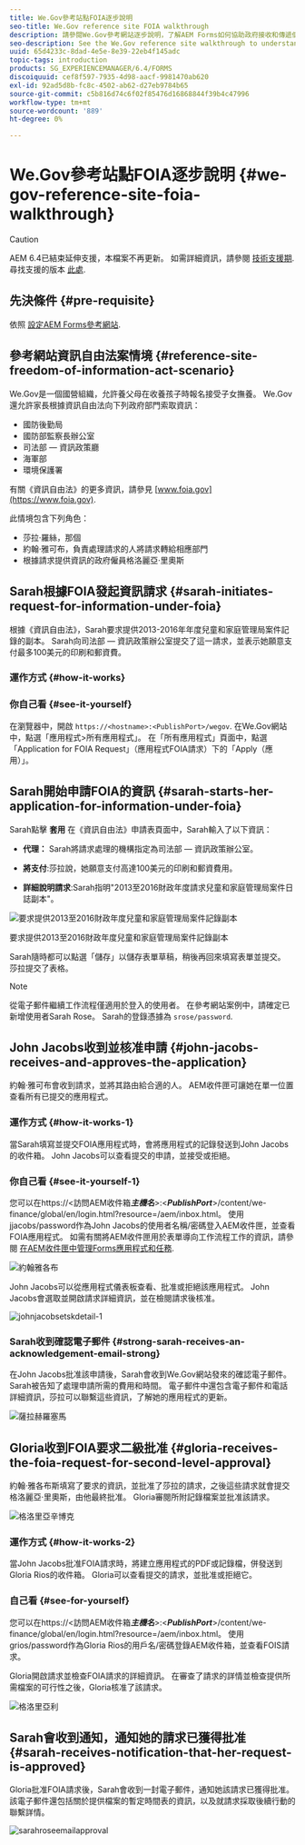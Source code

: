 ```yaml
---
title: We.Gov參考站點FOIA逐步說明
seo-title: We.Gov reference site FOIA walkthrough
description: 請參閱We.Gov參考網站逐步說明，了解AEM Forms如何協助政府接收和傳遞個人根據《資訊自由法》要求提供的資訊。
seo-description: See the We.Gov reference site walkthrough to understand how AEM Forms helps governments receive and impart information requested by individuals under the Freedom of Information Act.
uuid: 65d4233c-8dad-4e5e-8e39-22eb4f145adc
topic-tags: introduction
products: SG_EXPERIENCEMANAGER/6.4/FORMS
discoiquuid: cef8f597-7935-4d98-aacf-9981470ab620
exl-id: 92ad5d8b-fc8c-4502-ab62-d27eb9784b65
source-git-commit: c5b816d74c6f02f85476d16868844f39b4c47996
workflow-type: tm+mt
source-wordcount: '889'
ht-degree: 0%

---
```


# We.Gov參考站點FOIA逐步說明 {#we-gov-reference-site-foia-walkthrough}

>[!CAUTION]
>
>AEM 6.4已結束延伸支援，本檔案不再更新。 如需詳細資訊，請參閱 [技術支援期](https://helpx.adobe.com//tw/support/programs/eol-matrix.html). 尋找支援的版本 [此處](https://experienceleague.adobe.com/docs/).

## 先決條件 {#pre-requisite}

依照 [設定AEM Forms參考網站](/help/forms/using/setup-reference-sites.md).

## 參考網站資訊自由法案情境 {#reference-site-freedom-of-information-act-scenario}

We.Gov是一個國營組織，允許養父母在收養孩子時報名接受子女撫養。 We.Gov還允許家長根據資訊自由法向下列政府部門索取資訊：

* 國防後勤局
* 國防部監察長辦公室
* 司法部 — 資訊政策廳
* 海軍部
* 環境保護署

有關《資訊自由法》的更多資訊，請參見 [www.foia.gov](https://www.foia.gov).

此情境包含下列角色：

* 莎拉·羅絲，那個
* 約翰·雅可布，負責處理請求的人將請求轉給相應部門
* 根據請求提供資訊的政府僱員格洛麗亞·里奧斯

## Sarah根據FOIA發起資訊請求 {#sarah-initiates-request-for-information-under-foia}

根據《資訊自由法》，Sarah要求提供2013-2016年年度兒童和家庭管理局案件記錄的副本。 Sarah向司法部 — 資訊政策辦公室提交了這一請求，並表示她願意支付最多100美元的印刷和郵資費。

### 運作方式 {#how-it-works}

### 你自己看 {#see-it-yourself}

在瀏覽器中，開啟 `https://<hostname>:<PublishPort>/wegov`. 在We.Gov網站中，點選「應用程式>所有應用程式」。 在「所有應用程式」頁面中，點選「Application for FOIA Request」（應用程式FOIA請求）下的「Apply（應用）」。

## Sarah開始申請FOIA的資訊 {#sarah-starts-her-application-for-information-under-foia}

Sarah點擊 **套用** 在《資訊自由法》申請表頁面中，Sarah輸入了以下資訊：

* **代理：** Sarah將請求處理的機構指定為司法部 — 資訊政策辦公室。

* **將支付**:莎拉說，她願意支付高達100美元的印刷和郵資費用。
* **詳細說明請求**:Sarah指明&quot;2013至2016財政年度請求兒童和家庭管理局案件日誌副本&quot;。

![要求提供2013至2016財政年度兒童和家庭管理局案件記錄副本](assets/sarahfiosform.png)

要求提供2013至2016財政年度兒童和家庭管理局案件記錄副本

Sarah隨時都可以點選「儲存」以儲存表單草稿，稍後再回來填寫表單並提交。 莎拉提交了表格。

>[!NOTE]
>
>從電子郵件繼續工作流程僅適用於登入的使用者。 在參考網站案例中，請確定已新增使用者Sarah Rose。 Sarah的登錄憑據為 `srose/password`.

## John Jacobs收到並核准申請 {#john-jacobs-receives-and-approves-the-application}

約翰·雅可布會收到請求，並將其路由給合適的人。 AEM收件匣可讓她在單一位置查看所有已提交的應用程式。

### 運作方式 {#how-it-works-1}

當Sarah填寫並提交FOIA應用程式時，會將應用程式的記錄發送到John Jacobs的收件箱。 John Jacobs可以查看提交的申請，並接受或拒絕。

### 你自己看 {#see-it-yourself-1}

您可以在https://&lt;訪問AEM收件箱&#x200B;***主機名***>:&lt;***PublishPort***>/content/we-finance/global/en/login.html?resource=/aem/inbox.html。 使用jjacobs/password作為John Jacobs的使用者名稱/密碼登入AEM收件匣，並查看FOIA應用程式。 如需有關將AEM收件匣用於表單導向工作流程工作的資訊，請參閱 [在AEM收件匣中管理Forms應用程式和任務](/help/forms/using/manage-applications-inbox.md).

![約翰雅各布](assets/johnjacobs.png)

John Jacobs可以從應用程式儀表板查看、批准或拒絕該應用程式。 John Jacobs會選取並開啟請求詳細資訊，並在檢閱請求後核准。

![johnjacobsetskdetail-1](assets/johnjacobstaskdetail-1.png)

### <strong>Sarah收到確認電子郵件</strong> {#strong-sarah-receives-an-acknowledgement-email-strong}

在John Jacobs批准該申請後，Sarah會收到We.Gov網站發來的確認電子郵件。 Sarah被告知了處理申請所需的費用和時間。 電子郵件中還包含電子郵件和電話詳細資訊，莎拉可以聯繫這些資訊，了解她的應用程式的更新。

![薩拉赫羅塞馬](assets/sarahroseemail.png)

## Gloria收到FOIA要求二級批准 {#gloria-receives-the-foia-request-for-second-level-approval}

約翰·雅各布斯填寫了要求的資訊，並批准了莎拉的請求，之後這些請求就會提交格洛麗亞·里奧斯，由他最終批准。 Gloria審閱所附記錄檔案並批准該請求。

![格洛里亞辛博克](assets/gloriariosinbox.png)

### 運作方式 {#how-it-works-2}

當John Jacobs批准FOIA請求時，將建立應用程式的PDF或記錄檔，併發送到Gloria Rios的收件箱。 Gloria可以查看提交的請求，並批准或拒絕它。

### 自己看 {#see-for-yourself}

您可以在https://&lt;訪問AEM收件箱&#x200B;***主機名***>:&lt;***PublishPort***>/content/we-finance/global/en/login.html?resource=/aem/inbox.html。 使用grios/password作為Gloria Rios的用戶名/密碼登錄AEM收件箱，並查看FOIS請求。

Gloria開啟請求並檢查FOIA請求的詳細資訊。 在審查了請求的詳情並檢查提供所需檔案的可行性之後，Gloria核准了該請求。

![格洛里亞利](assets/gloriariosapproves.png)

## Sarah會收到通知，通知她的請求已獲得批准 {#sarah-receives-notification-that-her-request-is-approved}

Gloria批准FOIA請求後，Sarah會收到一封電子郵件，通知她該請求已獲得批准。 該電子郵件還包括關於提供檔案的暫定時間表的資訊，以及就請求採取後續行動的聯繫詳情。

![sarahroseemailapproval](assets/sarahroseemailapproval.png)
